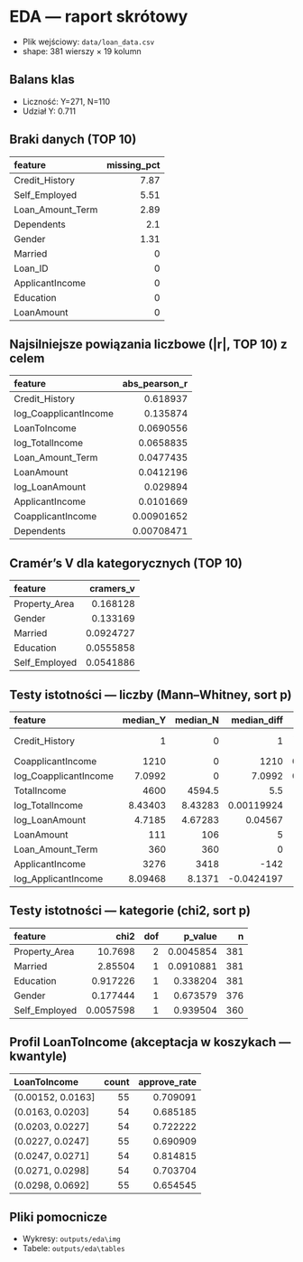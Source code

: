 # EDA — raport skrótowy

- Plik wejściowy: `data/loan_data.csv`
- shape: 381 wierszy × 19 kolumn

## Balans klas

- Liczność: Y=271, N=110
- Udział Y: 0.711

## Braki danych (TOP 10)

| feature          |   missing_pct |
|:-----------------|--------------:|
| Credit_History   |          7.87 |
| Self_Employed    |          5.51 |
| Loan_Amount_Term |          2.89 |
| Dependents       |          2.1  |
| Gender           |          1.31 |
| Married          |          0    |
| Loan_ID          |          0    |
| ApplicantIncome  |          0    |
| Education        |          0    |
| LoanAmount       |          0    |

## Najsilniejsze powiązania liczbowe (|r|, TOP 10) z celem

| feature               |   abs_pearson_r |
|:----------------------|----------------:|
| Credit_History        |      0.618937   |
| log_CoapplicantIncome |      0.135874   |
| LoanToIncome          |      0.0690556  |
| log_TotalIncome       |      0.0658835  |
| Loan_Amount_Term      |      0.0477435  |
| LoanAmount            |      0.0412196  |
| log_LoanAmount        |      0.029894   |
| ApplicantIncome       |      0.0101669  |
| CoapplicantIncome     |      0.00901652 |
| Dependents            |      0.00708471 |

## Cramér’s V dla kategorycznych (TOP 10)

| feature       |   cramers_v |
|:--------------|------------:|
| Property_Area |   0.168128  |
| Gender        |   0.133169  |
| Married       |   0.0924727 |
| Education     |   0.0555858 |
| Self_Employed |   0.0541886 |

## Testy istotności — liczby (Mann–Whitney, sort p)

| feature               |   median_Y |   median_N |   median_diff |     p_value |   effect_r |
|:----------------------|-----------:|-----------:|--------------:|------------:|-----------:|
| Credit_History        |    1       |    0       |    1          | 5.30548e-31 |  0.394815  |
| CoapplicantIncome     | 1210       |    0       | 1210          | 0.0149887   |  0.118462  |
| log_CoapplicantIncome |    7.0992  |    0       |    7.0992     | 0.0149887   |  0.118462  |
| TotalIncome           | 4600       | 4594.5     |    5.5        | 0.226952    |  0.0619265 |
| log_TotalIncome       |    8.43403 |    8.43283 |    0.00119924 | 0.226952    |  0.0619265 |
| log_LoanAmount        |    4.7185  |    4.67283 |    0.04567    | 0.281898    |  0.0551422 |
| LoanAmount            |  111       |  106       |    5          | 0.281898    |  0.0551422 |
| Loan_Amount_Term      |  360       |  360       |    0          | 0.352783    |  0.030576  |
| ApplicantIncome       | 3276       | 3418       | -142          | 0.527488    |  0.0323964 |
| log_ApplicantIncome   |    8.09468 |    8.1371  |   -0.0424197  | 0.527488    |  0.0323964 |

## Testy istotności — kategorie (chi2, sort p)

| feature       |       chi2 |   dof |   p_value |   n |
|:--------------|-----------:|------:|----------:|----:|
| Property_Area | 10.7698    |     2 | 0.0045854 | 381 |
| Married       |  2.85504   |     1 | 0.0910881 | 381 |
| Education     |  0.917226  |     1 | 0.338204  | 381 |
| Gender        |  0.177444  |     1 | 0.673579  | 376 |
| Self_Employed |  0.0057598 |     1 | 0.939504  | 360 |

## Profil LoanToIncome (akceptacja w koszykach — kwantyle)

| LoanToIncome      |   count |   approve_rate |
|:------------------|--------:|---------------:|
| (0.00152, 0.0163] |      55 |       0.709091 |
| (0.0163, 0.0203]  |      54 |       0.685185 |
| (0.0203, 0.0227]  |      54 |       0.722222 |
| (0.0227, 0.0247]  |      55 |       0.690909 |
| (0.0247, 0.0271]  |      54 |       0.814815 |
| (0.0271, 0.0298]  |      54 |       0.703704 |
| (0.0298, 0.0692]  |      55 |       0.654545 |

## Pliki pomocnicze

- Wykresy: `outputs/eda\img`
- Tabele: `outputs/eda\tables`
